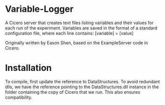 # Variable-Logger
A Cicero server that creates text files listing variables and their values for each run of the experiment.
Variables are saved in the format of a standard configuration file, where each line contains:
[variable] = [value]

Originally written by Eason Shen, based on the ExampleServer code in Cicero.

# Installation
To compile, first update the reference to DataStructures. 
To avoid redundant dlls, we have the reference pointing to the DataStructures.dll instance in the folder containing the copy of Cicero that we run. 
This also ensures compatibility.
